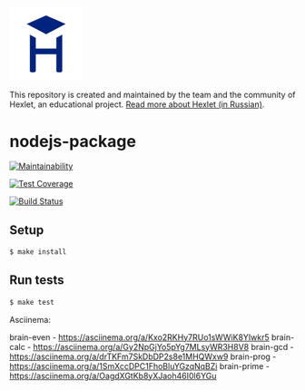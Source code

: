 ##
[![Hexlet Ltd. logo](https://raw.githubusercontent.com/Hexlet/hexletguides.github.io/master/images/hexlet_logo128.png)](https://ru.hexlet.io/pages/about?utm_source=github&utm_medium=link&utm_campaign=nodejs-package)

This repository is created and maintained by the team and the community of Hexlet, an educational project. [Read more about Hexlet (in Russian)](https://ru.hexlet.io/pages/about?utm_source=github&utm_medium=link&utm_campaign=nodejs-package).
##

# nodejs-package

[![Maintainability](https://api.codeclimate.com/v1/badges/3914063ca1def738fcca/maintainability)](https://codeclimate.com/github/nikolaenkoOleg/frontend-project-lvl1/maintainability)

[![Test Coverage](https://api.codeclimate.com/v1/badges/3914063ca1def738fcca/test_coverage)](https://codeclimate.com/github/nikolaenkoOleg/frontend-project-lvl1/test_coverage)

[![Build Status](https://travis-ci.org/nikolaenkoOleg/frontend-project-lvl1.svg?branch=master)](https://travis-ci.org/nikolaenkoOleg/frontend-project-lvl1)

## Setup

```sh
$ make install
```

## Run tests

```sh
$ make test
```
Asciinema:

brain-even - https://asciinema.org/a/Kxo2RKHy7RUo1sWWiK8YIwkr5
brain-calc - https://asciinema.org/a/Gy2NpGjYo5pYg7MLsyWR3H8V8
brain-gcd - https://asciinema.org/a/drTKFm7SkDbDP2s8e1MHQWxw9
brain-prog - https://asciinema.org/a/1SmXccDPC1FhoBluYGzqNqBZi
brain-prime - https://asciinema.org/a/OagdXGtKb8yXJaoh46I0l6YGu
